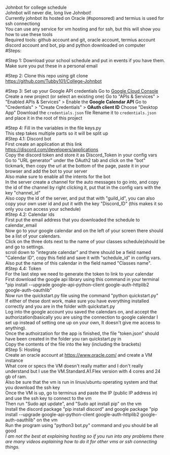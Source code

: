 Johnbot for college schedule<br />
Johnbot will never die, long live Johnbot!<br />
Currently johnbot its hosted on Oracle (#sponsored) and termius is used for ssh connectiong<br />
You can use any service for vm hosting and for ssh, but this will show you how to use these tools <br />
Required tools: github account and git, oracle account, termius account discord account and bot, pip and python downloaded on computer<br />
#Steps:<br />

#Step 1: Download your school schedule and put in events if you have them.
Make sure you put these in a personal email<br />

#Step 2: Clone this repo using git clone https://github.com/Tubby101/College-Johnbot<br />

#Step 3: Set up your Google API credentials
Go to [Google Cloud Console](https://console.cloud.google.com/)
Create a new project (or select an existing one)
Go to "APIs & Services" > "Enabled APIs & Services" > Enable the **Google Calendar API**
Go to "Credentials" > "Create Credentials" > **OAuth client ID**
Choose "Desktop App"
Download the `credentials.json` file
Rename it to `credentials.json` and place it in the root of this project

#Step 4: Fill in the variables in the file keys.py <br />
This step takes multiple parts so it will be split up<br />
#Step 4.1: Discord bot<br />
First create an application at this link https://discord.com/developers/applications<br />
Copy the discord token and store it as Discord_Token in your config vars<br />
Go to "URL generator" under the OAuth2 tab and click on the "bot" tickmark, then copy the url at the bottom of the page, paste it in your browser and add the bot to your server<br />
Also make sure to enable all the intents for the bot<br />
In the server create a channel for the auto messages to go into, and copy the id of the channel by right clicking it, put that in the config vars with the key "channel_id"<br />
Also copy the id of the server, and put that with "guild_id", you can also copy your own user id and put it with the key "Discord_ID" (this makes it so only you can access your schedule)<br />
#Step 4.2: Calendar ids<br />
First put the email address that you downloaded the schedule to calendar_email<br />
Now go to your google calendar and on the left of your screen there should be a list of your calendars.<br />
Click on the three dots next to the name of your classes schedule(should be and go to settings.<br />
scroll down to "integrate calendar" and there should be a field named "Calendar ID", copy this field and save it with "schedule_id" in config vars.<br />
Also put the name of this calendar in the field named "Classes name". <br />
#Step 4.4: Token<br />
For the last step we need to generate the token to link to your calendar<br />
First download the google api library using this command in your terminal "pip install --upgrade google-api-python-client google-auth-httplib2 google-auth-oauthlib"<br />
Now run the quickstart.py file using the command "python quickstart.py"<br />
If either of these dont work, make sure you have everything installed correctly and you are in the folder with quickstart.py<br />
Log into the google account you saved the calendars on, and accept the authorization(basically you are using the connection to google calendar I set up instead of setting one up on your own, It doesn't give me access to anything).<br />
Once the authoirzation for the app is finished, the file "token.json" should have been created in the folder you ran quickstart.py in<br />
Copy the contents of the file into the key (including the brackets)<br />
#Step 5: Hosting<br />
Create an oracle account at https://www.oracle.com/ and create a VM instance<br />
What core or specs the VM doesn't really matter and I don't really understand but I use the VM.Standard.A1.Flex version with 4 cores and 24 gb of ram. <br />
Also be sure that the vm is run in linux/ubuntu operating system and that you download the ssh key<br />
Once the VM is up, go to terminus and paste the IP (public IP address in) and use the ssh key to connect to the vm<br />
Then run "Sudo apt update", and "Sudo apt install pip" on the vm<br />
Install the discord package "pip install discord" and google package "pip install --upgrade google-api-python-client google-auth-httplib2 google-auth-oauthlib" on the vm<br />
Run the program using "python3 bot.py" command and you should be all good<br />
*I am not the best at explaining hosting so if you run into any problems there are many videos explaining how to do it for other vms or ssh connecting things.*<br />
